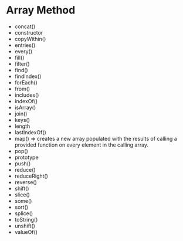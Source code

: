 # Array Method

- concat()
- constructor
- copyWithin()
- entries()
- every()
- fill()
- filter()
- find()
- findIndex()
- forEach()
- from()
- includes()
- indexOf()
- isArray()
- join()
- keys()
- length
- lastIndexOf()
- map() => creates a new array populated with the results of calling a provided function on every element in the calling array.
- pop()
- prototype
- push()
- reduce()
- reduceRight()
- reverse()
- shift()
- slice()
- some()
- sort()
- splice()
- toString()
- unshift()
- valueOf()
